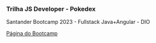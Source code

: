 ### Trilha JS Developer - Pokedex

Santander Bootcamp 2023 - Fullstack Java+Angular - DIO

[Página do Bootcamp ](https://web.dio.me/track/bf7abb82-1324-4074-9949-f474a1a911fe
)
